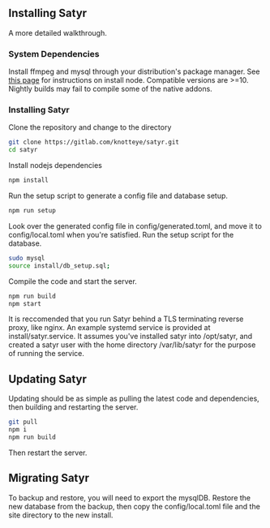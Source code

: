 ## Installing Satyr
A more detailed walkthrough.

### System Dependencies
Install ffmpeg and mysql through your distribution's package manager.
See [this page](https://nodejs.org/en/download/package-manager/) for instructions on install node. Compatible versions are >=10. Nightly builds may fail to compile some of the native addons.

### Installing Satyr
Clone the repository and change to the directory
```bash
git clone https://gitlab.com/knotteye/satyr.git
cd satyr
```
Install nodejs dependencies
```bash
npm install
```
Run the setup script to generate a config file and database setup.
```bash
npm run setup
```
Look over the generated config file in config/generated.toml, and move it to config/local.toml when you're satisfied.
Run the setup script for the database.
```bash
sudo mysql
source install/db_setup.sql;
```
Compile the code and start the server.
```bash
npm run build
npm start
```

It is reccomended that you run Satyr behind a TLS terminating reverse proxy, like nginx.
An example systemd service is provided at install/satyr.service. It assumes you've installed satyr into /opt/satyr, and created a satyr user with the home directory /var/lib/satyr for the purpose of running the service.

## Updating Satyr
Updating should be as simple as pulling the latest code and dependencies, then building and restarting the server.

```bash
git pull
npm i
npm run build
```

Then restart the server.

## Migrating Satyr
To backup and restore, you will need to export the mysqlDB. Restore the new database from the backup, then copy the config/local.toml file and the site directory to the new install.